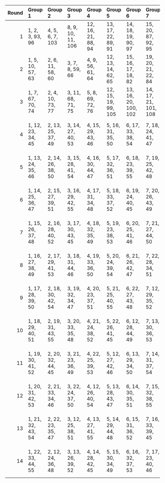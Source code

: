 |   Round | Group 1           | Group 2           | Group 3           | Group 4            | Group 5             | Group 6              | Group 7              | Group 8              | Group 9              | Group 10             | Group 11             | Group 12            | Group 13            | Group 14             | Group 15            | Group 16             | Group 17             | Group 18             | Group 19              | Group 20            | Group 21        | Group 22        |
|--------:|:------------------|:------------------|:------------------|:-------------------|:--------------------|:---------------------|:---------------------|:---------------------|:---------------------|:---------------------|:---------------------|:--------------------|:--------------------|:---------------------|:--------------------|:---------------------|:---------------------|:---------------------|:----------------------|:--------------------|:----------------|:----------------|
|       1 | 1, 2, 3, 93, 96   | 4, 5, 6, 7, 103   | 8, 9, 10, 11, 106 | 12, 16, 21, 88, 94 | 13, 17, 22, 89, 91  | 14, 18, 19, 90, 97   | 15, 20, 87, 92, 95   | 23, 27, 32, 98, 104  | 24, 28, 33, 100, 108 | 25, 29, 30, 102, 105 | 26, 31, 99, 101, 107 | 34, 39, 42, 70, 75  | 35, 41, 67, 71, 76  | 36, 38, 68, 72, 77   | 37, 44, 69, 73, 74  | 40, 43, 56, 57, 58   | 45, 51, 78, 81, 85   | 47, 55, 79, 82, 86   | 50, 59, 60, 61, 62    | 53, 63, 64, 65, 66  | 46, 48, 54, 84  | 49, 52, 80, 83  |
|       2 | 1, 5, 10, 57, 63  | 2, 6, 11, 58, 60  | 3, 7, 8, 59, 66   | 4, 9, 56, 61, 64   | 12, 13, 14, 62, 65  | 15, 16, 17, 18, 82   | 19, 20, 21, 22, 84   | 23, 29, 87, 91, 96   | 24, 26, 32, 90, 95   | 25, 33, 88, 92, 97   | 27, 30, 89, 93, 94   | 28, 70, 71, 72, 73  | 31, 74, 75, 76, 77  | 34, 38, 43, 78, 83   | 35, 39, 44, 80, 86  | 45, 50, 53, 101, 106 | 46, 52, 98, 102, 107 | 47, 49, 99, 103, 108 | 48, 55, 100, 104, 105 | 51, 54, 67, 68, 69  | 36, 40, 41, 81  | 37, 42, 79, 85  |
|       3 | 1, 7, 67, 70, 74  | 2, 4, 10, 73, 77  | 3, 11, 68, 71, 75 | 5, 8, 69, 72, 76   | 12, 15, 19, 99, 105 | 13, 16, 20, 100, 102 | 14, 17, 21, 101, 108 | 18, 22, 98, 103, 106 | 23, 28, 31, 59, 64   | 24, 30, 56, 60, 65   | 25, 27, 57, 61, 66   | 26, 33, 58, 62, 63  | 29, 32, 78, 79, 80  | 34, 35, 36, 104, 107 | 37, 38, 39, 40, 92  | 41, 42, 43, 44, 95   | 45, 49, 54, 87, 93   | 46, 50, 55, 89, 97   | 47, 51, 52, 91, 94    | 48, 53, 88, 90, 96  | 6, 81, 82, 83   | 9, 84, 85, 86   |
|       4 | 1, 12, 23, 34, 45 | 2, 13, 25, 37, 49 | 3, 14, 27, 40, 53 | 4, 15, 29, 43, 46  | 5, 16, 31, 35, 50   | 6, 17, 33, 38, 54    | 7, 18, 24, 41, 47    | 8, 19, 26, 44, 51    | 9, 20, 28, 36, 55    | 10, 21, 30, 39, 48   | 11, 22, 32, 42, 52   | 56, 67, 78, 87, 98  | 57, 68, 80, 90, 102 | 58, 69, 81, 93, 106  | 59, 70, 83, 96, 99  | 60, 71, 84, 88, 103  | 61, 72, 86, 91, 107  | 62, 73, 79, 94, 100  | 64, 75, 82, 89, 108   | 66, 77, 85, 95, 105 | 63, 74, 97, 104 | 65, 76, 92, 101 |
|       5 | 1, 13, 24, 35, 46 | 2, 14, 26, 38, 50 | 3, 15, 28, 41, 54 | 4, 16, 30, 44, 47  | 5, 17, 32, 36, 51   | 6, 18, 23, 39, 55    | 7, 19, 25, 42, 48    | 8, 20, 27, 34, 52    | 9, 21, 29, 37, 45    | 10, 22, 31, 40, 49   | 11, 12, 33, 43, 53   | 56, 68, 79, 88, 99  | 58, 70, 82, 94, 107 | 60, 72, 85, 89, 104  | 61, 73, 78, 92, 108 | 62, 74, 80, 95, 101  | 63, 75, 81, 87, 105  | 64, 76, 83, 90, 98   | 65, 77, 84, 93, 102   | 66, 67, 86, 96, 106 | 57, 69, 91, 103 | 59, 71, 97, 100 |
|       6 | 1, 14, 25, 36, 47 | 2, 15, 27, 39, 51 | 3, 16, 29, 42, 55 | 4, 17, 31, 34, 48  | 5, 18, 33, 37, 52   | 6, 19, 24, 40, 45    | 7, 20, 26, 43, 49    | 8, 21, 28, 35, 53    | 9, 22, 30, 38, 46    | 10, 12, 32, 41, 50   | 11, 13, 23, 44, 54   | 56, 69, 80, 89, 100 | 57, 70, 81, 92, 104 | 58, 71, 83, 95, 108  | 59, 72, 84, 87, 101 | 60, 73, 86, 90, 105  | 61, 74, 79, 93, 98   | 63, 76, 82, 88, 106  | 65, 67, 85, 94, 103   | 66, 68, 78, 97, 107 | 62, 75, 96, 102 | 64, 77, 91, 99  |
|       7 | 1, 15, 26, 37, 48 | 2, 16, 28, 40, 52 | 3, 17, 30, 43, 45 | 4, 18, 32, 35, 49  | 5, 19, 23, 38, 53   | 6, 20, 25, 41, 46    | 7, 21, 27, 44, 50    | 8, 22, 29, 36, 54    | 9, 12, 31, 39, 47    | 10, 13, 33, 42, 51   | 11, 14, 24, 34, 55   | 57, 71, 82, 93, 105 | 59, 73, 85, 88, 102 | 60, 74, 78, 91, 106  | 61, 75, 80, 94, 99  | 62, 76, 81, 97, 103  | 63, 77, 83, 89, 107  | 64, 67, 84, 92, 100  | 65, 68, 86, 95, 104   | 66, 69, 79, 87, 108 | 56, 70, 90, 101 | 58, 72, 96, 98  |
|       8 | 1, 16, 27, 38, 49 | 2, 17, 29, 41, 53 | 3, 18, 31, 44, 46 | 4, 19, 33, 36, 50  | 5, 20, 24, 39, 54   | 6, 21, 26, 42, 47    | 7, 22, 28, 34, 51    | 8, 12, 30, 37, 55    | 9, 13, 32, 40, 48    | 10, 14, 23, 43, 52   | 11, 15, 25, 35, 45   | 56, 71, 81, 91, 102 | 57, 72, 83, 94, 106 | 58, 73, 84, 97, 99   | 59, 74, 86, 89, 103 | 60, 75, 79, 92, 107  | 62, 77, 82, 87, 104  | 64, 68, 85, 93, 101  | 65, 69, 78, 96, 105   | 66, 70, 80, 88, 98  | 61, 76, 95, 100 | 63, 67, 90, 108 |
|       9 | 1, 17, 28, 39, 50 | 2, 18, 30, 42, 54 | 3, 19, 32, 34, 47 | 4, 20, 23, 37, 51  | 5, 21, 25, 40, 55   | 6, 22, 27, 43, 48    | 7, 12, 29, 35, 52    | 8, 13, 31, 38, 45    | 9, 14, 33, 41, 49    | 10, 15, 24, 44, 53   | 11, 16, 26, 36, 46   | 56, 72, 82, 92, 103 | 58, 74, 85, 87, 100 | 59, 75, 78, 90, 104  | 60, 76, 80, 93, 108 | 61, 77, 81, 96, 101  | 62, 67, 83, 88, 105  | 63, 68, 84, 91, 98   | 64, 69, 86, 94, 102   | 65, 70, 79, 97, 106 | 57, 73, 95, 107 | 66, 71, 89, 99  |
|      10 | 1, 18, 29, 40, 51 | 2, 19, 31, 43, 55 | 3, 20, 33, 35, 48 | 4, 21, 24, 38, 52  | 5, 22, 26, 41, 45   | 6, 12, 28, 44, 49    | 7, 13, 30, 36, 53    | 8, 14, 32, 39, 46    | 9, 15, 23, 42, 50    | 10, 16, 25, 34, 54   | 11, 17, 27, 37, 47   | 56, 73, 83, 93, 104 | 57, 74, 84, 96, 108 | 58, 75, 86, 88, 101  | 59, 76, 79, 91, 105 | 61, 67, 82, 97, 102  | 63, 69, 85, 92, 99   | 64, 70, 78, 95, 103  | 65, 71, 80, 87, 107   | 66, 72, 81, 90, 100 | 60, 77, 94, 98  | 62, 68, 89, 106 |
|      11 | 1, 19, 30, 41, 52 | 2, 20, 32, 44, 45 | 3, 21, 23, 36, 49 | 4, 22, 25, 39, 53  | 5, 12, 27, 42, 46   | 6, 13, 29, 34, 50    | 7, 14, 31, 37, 54    | 8, 15, 33, 40, 47    | 9, 16, 24, 43, 51    | 10, 17, 26, 35, 55   | 11, 18, 28, 38, 48   | 57, 75, 85, 97, 98  | 58, 76, 78, 89, 102 | 59, 77, 80, 92, 106  | 60, 67, 81, 95, 99  | 61, 68, 83, 87, 103  | 62, 69, 84, 90, 107  | 63, 70, 86, 93, 100  | 64, 71, 79, 96, 104   | 66, 73, 82, 91, 101 | 56, 74, 94, 105 | 65, 72, 88, 108 |
|      12 | 1, 20, 31, 42, 53 | 2, 21, 33, 34, 46 | 3, 22, 24, 37, 50 | 4, 12, 26, 40, 54  | 5, 13, 28, 43, 47   | 6, 14, 30, 35, 51    | 7, 15, 32, 38, 55    | 8, 16, 23, 41, 48    | 9, 17, 25, 44, 52    | 10, 18, 27, 36, 45   | 11, 19, 29, 39, 49   | 56, 75, 84, 95, 106 | 57, 76, 86, 87, 99  | 58, 77, 79, 90, 103  | 60, 68, 82, 96, 100 | 62, 70, 85, 91, 108  | 63, 71, 78, 94, 101  | 64, 72, 80, 97, 105  | 65, 73, 81, 89, 98    | 66, 74, 83, 92, 102 | 59, 67, 93, 107 | 61, 69, 88, 104 |
|      13 | 1, 21, 32, 43, 54 | 2, 22, 23, 35, 47 | 3, 12, 25, 38, 51 | 4, 13, 27, 41, 55  | 5, 14, 29, 44, 48   | 6, 15, 31, 36, 52    | 7, 16, 33, 39, 45    | 8, 17, 24, 42, 49    | 9, 18, 26, 34, 53    | 10, 19, 28, 37, 46   | 11, 20, 30, 40, 50   | 56, 76, 85, 96, 107 | 57, 77, 78, 88, 100 | 58, 67, 80, 91, 104  | 59, 68, 81, 94, 108 | 60, 69, 83, 97, 101  | 61, 70, 84, 89, 105  | 62, 71, 86, 92, 98   | 63, 72, 79, 95, 102   | 65, 74, 82, 90, 99  | 64, 73, 87, 106 | 66, 75, 93, 103 |
|      14 | 1, 22, 33, 44, 55 | 2, 12, 24, 36, 48 | 3, 13, 26, 39, 52 | 4, 14, 28, 42, 45  | 5, 15, 30, 34, 49   | 6, 16, 32, 37, 53    | 7, 17, 23, 40, 46    | 8, 18, 25, 43, 50    | 9, 19, 27, 35, 54    | 10, 20, 29, 38, 47   | 11, 21, 31, 41, 51   | 56, 77, 86, 97, 108 | 57, 67, 79, 89, 101 | 59, 69, 82, 95, 98   | 61, 71, 85, 90, 106 | 62, 72, 78, 93, 99   | 63, 73, 80, 96, 103  | 64, 74, 81, 88, 107  | 65, 75, 83, 91, 100   | 66, 76, 84, 94, 104 | 58, 68, 92, 105 | 60, 70, 87, 102 |